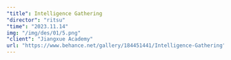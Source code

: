 ```yaml
---
"title": Intelligence Gathering
"director": "ritsu"
"time": "2023.11.14"
img: "/img/des/01/5.png"
"client": "Jiangxue Academy"
url: "https://www.behance.net/gallery/184451441/Intelligence-Gathering"
---
```

